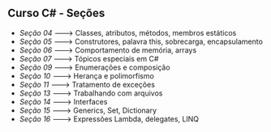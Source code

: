 ## Curso C# - Seções
- *Seção 04* ---> Classes, atributos, métodos, membros estáticos <br>
- *Seção 05* ---> Construtores, palavra this, sobrecarga, encapsulamento <br>
- *Seção 06* ---> Comportamento de memória, arrays <br>
- *Seção 07* ---> Tópicos especiais em C# <br>
- *Seção 09* ---> Enumerações e composição <br>
- *Seção 10* ---> Herança e polimorfismo <br>
- *Seção 11* ---> Tratamento de exceções <br>
- *Seção 13* ---> Trabalhando com arquivos <br>
- *Seção 14* ---> Interfaces <br>
- *Seção 15* ---> Generics, Set, Dictionary  <br>
- *Seção 16* ---> Expressões Lambda, delegates, LINQ <br> 
